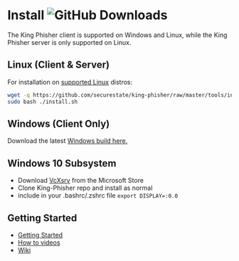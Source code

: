 # Install ![GitHub Downloads][downloads-status]
The King Phisher client is supported on Windows and Linux, while the King Phisher
server is only supported on Linux.

## Linux (Client & Server)
For installation on [supported Linux][operating-systems] distros:

```bash
wget -q https://github.com/securestate/king-phisher/raw/master/tools/install.sh && \
sudo bash ./install.sh
```
## Windows (Client Only)
Download the latest [Windows build here.][releases]

## Windows 10 Subsystem
- Download [VcXsrv][vcxsrv] from the Microsoft Store
- Clone King-Phisher repo and install as normal
- include in your .bashrc/.zshrc file ```export DISPLAY=:0.0```

## Getting Started
- [Getting Started][wiki-getting-started]
- [How to videos][videos]
- [Wiki][wiki]

[downloads-status]: https://img.shields.io/github/downloads/securestate/king-phisher/total.svg?style=flat-square
[operating-systems]: https://github.com/securestate/king-phisher/wiki/Advanced-Installation#install-script-supported-flavors
[releases]: https://github.com/securestate/king-phisher/releases
[videos]: https://securestate.wistia.com/projects/laevqz2p29
[wiki]: https://github.com/securestate/king-phisher/wiki
[wiki-getting-started]: https://github.com/securestate/king-phisher/wiki/Getting-Started
[vcxsrv]: https://sourceforge.net/projects/vcxsrv/
